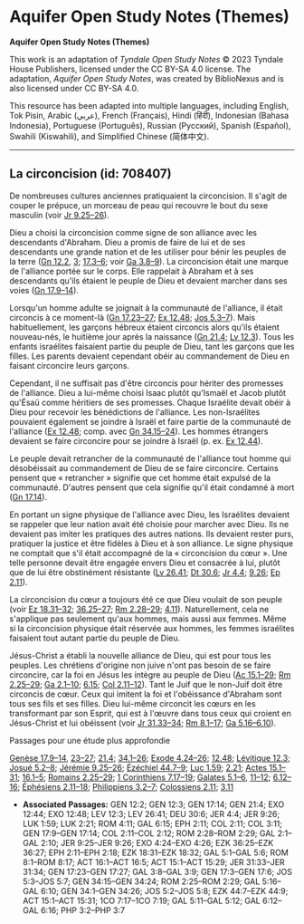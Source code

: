 # Aquifer Open Study Notes (Themes)

**Aquifer Open Study Notes (Themes)**

This work is an adaptation of *Tyndale Open Study Notes* © 2023 Tyndale House Publishers, licensed under the CC BY\-SA 4\.0 license. The adaptation, *Aquifer Open Study Notes*, was created by BiblioNexus and is also licensed under CC BY\-SA 4\.0\.

This resource has been adapted into multiple languages, including English, Tok Pisin, Arabic (عربي), French (Français), Hindi (हिंदी), Indonesian (Bahasa Indonesia), Portuguese (Português), Russian (Русский), Spanish (Español), Swahili (Kiswahili), and Simplified Chinese (简体中文).



--------------------------------

## La circoncision (id: 708407)

De nombreuses cultures anciennes pratiquaient la circoncision. Il s'agit de couper le prépuce, un morceau de peau qui recouvre le bout du sexe masculin (voir [Jr 9\.25–26](https://ref.ly/Jer9:25-Jer9:26)).

Dieu a choisi la circoncision comme signe de son alliance avec les descendants d'Abraham. Dieu a promis de faire de lui et de ses descendants une grande nation et de les utiliser pour bénir les peuples de la terre ([Gn 12\.2,](https://ref.ly/Gen12:2) [3](https://ref.ly/Gen12:3); [17\.3–6](https://ref.ly/Gen17:3-Gen17:6); voir [Ga 3\.8–9](https://ref.ly/Gal3:8-Gal3:9)). La circoncision était une marque de l'alliance portée sur le corps. Elle rappelait à Abraham et à ses descendants qu'ils étaient le peuple de Dieu et devaient marcher dans ses voies ([Gn 17\.9–14](https://ref.ly/Gen17:9-Gen17:14)).

Lorsqu'un homme adulte se joignait à la communauté de l'alliance, il était circoncis à ce moment\-là ([Gn 17\.23–27](https://ref.ly/Gen17:23-Gen17:27); [Ex 12\.48](https://ref.ly/Exod12:48); [Jos 5\.3–7](https://ref.ly/Josh5:3-Josh5:7)). Mais habituellement, les garçons hébreux étaient circoncis alors qu'ils étaient nouveau\-nés, le huitième jour après la naissance ([Gn 21\.4](https://ref.ly/Gen21:4); [Lv 12\.3](https://ref.ly/Lev12:3)). Tous les enfants israélites faisaient partie du peuple de Dieu, tant les garçons que les filles. Les parents devaient cependant obéir au commandement de Dieu en faisant circoncire leurs garçons.

Cependant, il ne suffisait pas d'être circoncis pour hériter des promesses de l'alliance. Dieu a lui\-même choisi Isaac plutôt qu'Ismaël et Jacob plutôt qu'Ésaü comme héritiers de ses promesses. Chaque Israélite devait obéir à Dieu pour recevoir les bénédictions de l'alliance. Les non\-Israélites pouvaient également se joindre à Israël et faire partie de la communauté de l'alliance ([Ex 12\.48](https://ref.ly/Exod12:48); comp. avec [Gn 34\.15–24](https://ref.ly/Gen34:15-Gen34:24)). Les hommes étrangers devaient se faire circoncire pour se joindre à Israël (p. ex. [Ex 12\.44](https://ref.ly/Exod12:44)).

Le peuple devait retrancher de la communauté de l'alliance tout homme qui désobéissait au commandement de Dieu de se faire circoncire. Certains pensent que « retrancher » signifie que cet homme était expulsé de la communauté. D'autres pensent que cela signifie qu'il était condamné à mort ([Gn 17\.14](https://ref.ly/Gen17:14)).

En portant un signe physique de l'alliance avec Dieu, les Israélites devaient se rappeler que leur nation avait été choisie pour marcher avec Dieu. Ils ne devaient pas imiter les pratiques des autres nations. Ils devaient rester purs, pratiquer la justice et être fidèles à Dieu et à son alliance. Le signe physique ne comptait que s'il était accompagné de la « circoncision du cœur ». Une telle personne devait être engagée envers Dieu et consacrée à lui, plutôt que de lui être obstinément résistante ([Lv 26\.41](https://ref.ly/Lev26:41); [Dt 30\.6](https://ref.ly/Deut30:6); [Jr 4\.4](https://ref.ly/Jer4:4); [9\.26](https://ref.ly/Jer9:26); [Ep 2\.11](https://ref.ly/Eph2:11)). 

La circoncision du cœur a toujours été ce que Dieu voulait de son peuple (voir [Ez 18\.31–32](https://ref.ly/Ezek18:31-Ezek18:32); [36\.25–27](https://ref.ly/Ezek36:25-Ezek36:27); [Rm 2\.28–29](https://ref.ly/Rom2:28-Rom2:29); [4\.11](https://ref.ly/Rom4:11)). Naturellement, cela ne s'applique pas seulement qu'aux hommes, mais aussi aux femmes. Même si la circoncision physique était réservée aux hommes, les femmes israélites faisaient tout autant partie du peuple de Dieu.

Jésus\-Christ a établi la nouvelle alliance de Dieu, qui est pour tous les peuples. Les chrétiens d'origine non juive n'ont pas besoin de se faire circoncire, car la foi en Jésus les intègre au peuple de Dieu ([Ac 15\.1–29](https://ref.ly/Acts15:1-Acts15:29); [Rm 2\.25–29](https://ref.ly/Rom2:25-Rom2:29); [Ga 2\.1–10](https://ref.ly/Gal2:1-Gal2:10); [6\.15](https://ref.ly/Gal6:15); [Col 2\.11–12](https://ref.ly/Col2:11-Col2:12)). Tant le Juif que le non\-Juif doit être circoncis de cœur. Ceux qui imitent la foi et l'obéissance d'Abraham sont tous ses fils et ses filles. Dieu lui\-même circoncit les cœurs en les transformant par son Esprit, qui est à l'œuvre dans tous ceux qui croient en Jésus\-Christ et lui obéissent (voir [Jr 31\.33–34](https://ref.ly/Jer31:33-Jer31:34); [Rm 8\.1–17](https://ref.ly/Rom8:1-Rom8:17); [Ga 5\.16–6\.10](https://ref.ly/Gal5:16-Gal6:10)).

Passages pour une étude plus approfondie

[Genèse 17\.9–14](https://ref.ly/Gen17:9-Gen17:14), [23–27](https://ref.ly/Gen17:23-Gen17:27); [21\.4](https://ref.ly/Gen21:4); [34\.1–26](https://ref.ly/Gen34:1-Gen34:26); [Exode 4\.24–26](https://ref.ly/Exod4:24-Exod4:26); [12\.48](https://ref.ly/Exod12:48); [Lévitique 12\.3](https://ref.ly/Lev12:3); [Josué 5\.2–8](https://ref.ly/Josh5:2-Josh5:8); [Jérémie 9\.25–26](https://ref.ly/Jer9:25-Jer9:26); [Ézéchiel 44\.7–9](https://ref.ly/Ezek44:7-Ezek44:9); [Luc 1\.59](https://ref.ly/Luke1:59); [2\.21](https://ref.ly/Luke2:21); [Actes 15\.1–31](https://ref.ly/Acts15:1-Acts15:31); [16\.1–5](https://ref.ly/Acts16:1-Acts16:5); [Romains 2\.25–29](https://ref.ly/Rom2:25-Rom2:29); [1 Corinthiens 7\.17–19](https://ref.ly/1Cor7:17-1Cor7:19); [Galates 5\.1–6](https://ref.ly/Gal5:1-Gal5:6), [11–12](https://ref.ly/Gal5:11-Gal5:12); [6\.12–16](https://ref.ly/Gal6:12-Gal6:16); [Éphésiens 2\.11–18](https://ref.ly/Eph2:11-Eph2:18); [Philippiens 3\.2–7](https://ref.ly/Phil3:2-Phil3:7); [Colossiens 2\.11](https://ref.ly/Col2:11); [3\.11](https://ref.ly/Col3:11)

* **Associated Passages:** GEN 12:2; GEN 12:3; GEN 17:14; GEN 21:4; EXO 12:44; EXO 12:48; LEV 12:3; LEV 26:41; DEU 30:6; JER 4:4; JER 9:26; LUK 1:59; LUK 2:21; ROM 4:11; GAL 6:15; EPH 2:11; COL 2:11; COL 3:11; GEN 17:9–GEN 17:14; COL 2:11–COL 2:12; ROM 2:28–ROM 2:29; GAL 2:1–GAL 2:10; JER 9:25–JER 9:26; EXO 4:24–EXO 4:26; EZK 36:25–EZK 36:27; EPH 2:11–EPH 2:18; EZK 18:31–EZK 18:32; GAL 5:1–GAL 5:6; ROM 8:1–ROM 8:17; ACT 16:1–ACT 16:5; ACT 15:1–ACT 15:29; JER 31:33–JER 31:34; GEN 17:23–GEN 17:27; GAL 3:8–GAL 3:9; GEN 17:3–GEN 17:6; JOS 5:3–JOS 5:7; GEN 34:15–GEN 34:24; ROM 2:25–ROM 2:29; GAL 5:16–GAL 6:10; GEN 34:1–GEN 34:26; JOS 5:2–JOS 5:8; EZK 44:7–EZK 44:9; ACT 15:1–ACT 15:31; 1CO 7:17–1CO 7:19; GAL 5:11–GAL 5:12; GAL 6:12–GAL 6:16; PHP 3:2–PHP 3:7

